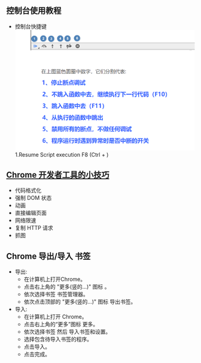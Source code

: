 ## 控制台使用教程
-  控制台快捷键 ![控制台快捷键](images/控制台快捷键.png)
    1.Resume Script execution F8 (Ctrl + \)

## [Chrome 开发者工具的小技巧](https://blog.csdn.net/u011350541/article/details/77488791)
- 代码格式化
- 强制 DOM 状态
- 动画
- 直接编辑页面
- 网络限速
- 复制 HTTP 请求
- 抓图



## Chrome 导出/导入 书签
- 导出:
    + 在计算机上打开Chrome。
    + 点击右上角的 "更多(竖的...)" 图标 。
    + 依次选择书签 书签管理器。
    + 依次点击顶部的 "更多(竖的...)" 图标 导出书签。
- 导入:
    + 在计算机上打开 Chrome。
    + 点击右上角的“更多”图标 更多。
    + 依次选择书签 然后 导入书签和设置。
    + 选择包含待导入书签的程序。
    + 点击导入。
    + 点击完成。    